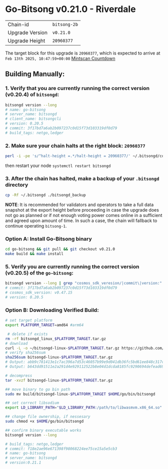 # Go-Bitsong v0.21.0 - Riverdale
|                 |                                                              |
|-----------------|--------------------------------------------------------------|
| Chain-id        | `bitsong-2b`                                                  |
| Upgrade Version | `v0.21.0`                                             |
| Upgrade Height  | `20960377`                                                    |


The target block for this upgrade is `20960377`, which is expected to arrive at `Feb 13th 2025, 10:47:59+00:00` [Mintscan Countdown](https://www.mintscan.io/bitsong/block/20960377)

## Building Manually:

### 1. Verify that you are currently running the correct version (v0.20.4) of `bitsongd`:

```sh
bitsongd version --long
# name: go-bitsong
# server_name: bitsongd
# client_name: bitsongcli
# version: 0.20.5
# commit: 3f17bd7a6ab2b097237c0d15f73d103319df0d79
# build_tags: netgo,ledger
```

### 2. Make sure your chain halts at the right block: `20960377`
```sh
perl -i -pe 's/^halt-height =.*/halt-height = 20960377/' ~/.bitsongd/config/app.toml
```
then restart your node `systemctl restart bitsongd`

### 3. After the chain has halted, make a backup of your `.bitsongd` directory
```sh
cp -Rf ~/.bitsongd ./bitsongd_backup
```

**NOTE**: It is recommended for validators and operators to take a full data snapshot at the export height before proceeding in case the upgrade does not go as planned or if not enough voting power comes online in a sufficient and agreed upon amount of time. In such a case, the chain will fallback to continue operating `bitsong-1`.

 
### Option A: Install Go-Bitsong binary
```sh
cd go-bitsong && git pull && git checkout v0.21.0
make build && make install 
```

### 5. Verify you are currently running the correct version (v0.20.5) of the `go-bitsong`:
```sh
bitsongd version --long | grep "cosmos_sdk_veresion/|commit\|version:"
# commit: 3f17bd7a6ab2b097237c0d15f73d103319df0d79  
# cosmos_sdk_version: v0.47.15
# version: 0.20.5
```

### Option B: Downloading Verified Build:
```sh
# set target platform
export PLATFORM_TARGET=amd64 #arm64

 # delete if exists
rm -rf bitsongd_linux_$PLATFORM_TARGET.tar.gz
# download 
curl -L -o ~/bitsongd-linux-$PLATFORM_TARGET.tar.gz https://github.com/bitsongofficial/go-bitsong/releases/download/v0.21.1/bitsongd-linux-$PLATFORM_TARGET.tar.gz
# verify sha256sum 
sha256sum bitsongd-linux-$PLATFORM_TARGET.tar.gz
# Output: abb9c781413e1c7ac396a7d53c46057b99e9d041db36fc5bd61ee848c317c2b5  bitsongd-linux-amd64.tar.gz
# Output: b643dd91511e2a291d4e929112522b8e04d1dcda8185fc9290694defead69e31  bitsongd-linux-arm64.tar.gz

# decompress 
tar -xvzf bitsongd-linux-$PLATFORM_TARGET.tar.gz 

## move binary to go bin path
sudo mv build/bitsongd-linux-$PLATFORM_TARGET $HOME/go/bin/bitsongd

## set correct libsodium
export LD_LIBRARY_PATH="$LD_LIBRARY_PATH:/path/to/libwasmvm.x86_64.so"

## change file ownership, if nessesary 
sudo chmod +x $HOME/go/bin/bitsongd

## confirm binary executable works 
bitsongd version --long 

# build_tags: netgo,ledger
# commit: f18e2ae96e671398f98068224ee75ce15a5e5cb3  
# name: go-bitsong
# server_name: bitsongd
# version:0.21.1
```
 
